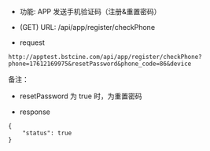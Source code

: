 * 功能:
APP 发送手机验证码（注册&重置密码）

* (GET) URL: /api/app/register/checkPhone

* request
```
http://apptest.bstcine.com/api/app/register/checkPhone?phone=17612169975&resetPassword&phone_code=86&device
```

备注：
* resetPassword 为 true 时，为重置密码

* response
```
{
    "status": true
}
```
